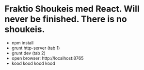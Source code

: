 # Fraktio Shoukeis med React. Will never be finished. There is no shoukeis.

* npm install
* grunt http-server (tab 1)
* grunt dev (tab 2)
* open browser: http://localhost:8765
* kood kood kood kood
